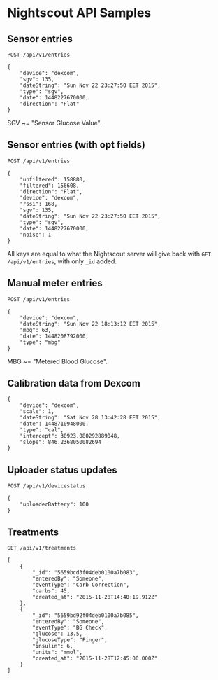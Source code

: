# Nightscout API Samples

## Sensor entries

```
POST /api/v1/entries

{
    "device": "dexcom",
    "sgv": 135,
    "dateString": "Sun Nov 22 23:27:50 EET 2015",
    "type": "sgv",
    "date": 1448227670000,
    "direction": "Flat"
}
```

SGV ~= "Sensor Glucose Value".

## Sensor entries (with opt fields)

```
POST /api/v1/entries

{
    "unfiltered": 158880,
    "filtered": 156608,
    "direction": "Flat",
    "device": "dexcom",
    "rssi": 168,
    "sgv": 135,
    "dateString": "Sun Nov 22 23:27:50 EET 2015",
    "type": "sgv",
    "date": 1448227670000,
    "noise": 1
}
```

All keys are equal to what the Nightscout server will give back with `GET /api/v1/entries`, with only `_id` added.

## Manual meter entries

```
POST /api/v1/entries

{
    "device": "dexcom",
    "dateString": "Sun Nov 22 18:13:12 EET 2015",
    "mbg": 63,
    "date": 1448208792000,
    "type": "mbg"
}
```

MBG ~= "Metered Blood Glucose".

## Calibration data from Dexcom

```POST /api/v1/entries
{
    "device": "dexcom",
    "scale": 1,
    "dateString": "Sat Nov 28 13:42:28 EET 2015",
    "date": 1448710948000,
    "type": "cal",
    "intercept": 30923.080292889048,
    "slope": 846.2368050082694
}
```

## Uploader status updates

```
POST /api/v1/devicestatus

{
    "uploaderBattery": 100
}
```

## Treatments

```
GET /api/v1/treatments

[
    {
        "_id": "5659bcd3f04deb0100a7b083",
        "enteredBy": "Someone",
        "eventType": "Carb Correction",
        "carbs": 45,
        "created_at": "2015-11-28T14:40:19.912Z"
    },
    {
        "_id": "5659bd92f04deb0100a7b085",
        "enteredBy": "Someone",
        "eventType": "BG Check",
        "glucose": 13.5,
        "glucoseType": "Finger",
        "insulin": 6,
        "units": "mmol",
        "created_at": "2015-11-28T12:45:00.000Z"
    }
]
```
